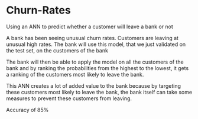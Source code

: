 # Churn-Rates
Using an ANN to predict whether a customer will leave a bank or not

A bank has been seeing unusual churn rates. Customers are leaving at unusual high rates.
The bank will use this model, that we just validated on the test set, on the customers of the bank

The bank will then be able to apply the model on all the customers of the bank and by ranking the probabilities from the 
highest to the lowest, it gets a ranking of the customers most likely to leave the bank. 

This ANN creates a lot of added value to the bank because by targeting these customers most likely to leave the bank, the bank itself can take some measures to prevent these customers from leaving.

Accuracy of 85%

